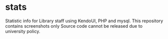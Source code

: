 stats
=====

Statistic info for Library staff using KendoUI, PHP and mysql. This repository contains screenshots only
Source code cannot be released due to university policy. 
